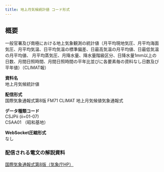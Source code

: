 ```yaml
---
title: 地上月気候統計値 コード形式
---
```


## 概要

一般官署及び南極における地上気象観測の統計値（月平均現地気圧、月平均海面気圧、月平均気温、日平均気温の標準偏差、日最高気温の月平均値、日最低気温の月平均値、
月平均蒸気圧、月降水量、降水量階級区分、日降水量1mm以上の日数、月間日照時間、月間日照時間の平年比並びに各要素毎の資料なし日数及び平年値）（CLIMAT報）

**資料名** <br/>
地上月気候統計値

**配信形式** <br/>
国際気象通報式第8版 FM71 CLIMAT 地上月気候値気象通報式

**データ種類コード** <br/>
CSJPii (ii=01-07) <br/>
CSAA01 （昭和基地）

**WebSocket圧縮形式** <br/>
なし

### 配信される電文の解説資料

[国際気象通報式第8版（気象庁HP）](https://www.jma.go.jp/jma/kishou/books/tsuhoshiki/tsuhoshiki.html)
